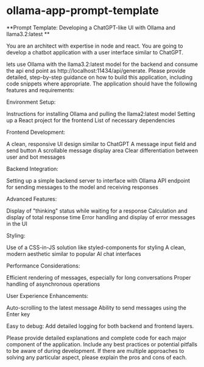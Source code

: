# ollama-app-prompt-template

**Prompt Template: Developing a ChatGPT-like UI with Ollama and llama3.2:latest
**

You are an architect with expertise in node and react.  You are going to develop a chatbot application with a user interface similar to ChatGPT. 

lets use Ollama with the llama3.2:latest model for the backend and consume the api end point as http://localhost:11434/api/generate. Please provide detailed, step-by-step guidance on how to build this application, including code snippets where appropriate. The application should have the following features and requirements:

Environment Setup:

Instructions for installing Ollama and pulling the llama2:latest model
Setting up a React project for the frontend
List of necessary dependencies


Frontend Development:

A clean, responsive UI design similar to ChatGPT
A message input field and send button
A scrollable message display area
Clear differentiation between user and bot messages


Backend Integration:

Setting up a simple backend server to interface with Ollama
API endpoint for sending messages to the model and receiving responses


Advanced Features:

Display of "thinking" status while waiting for a response
Calculation and display of total response time
Error handling and display of error messages in the UI


Styling:

Use of a CSS-in-JS solution like styled-components for styling
A clean, modern aesthetic similar to popular AI chat interfaces


Performance Considerations:

Efficient rendering of messages, especially for long conversations
Proper handling of asynchronous operations


User Experience Enhancements:

Auto-scrolling to the latest message
Ability to send messages using the Enter key

Easy to debug:
Add detailed logging for both backend and frontend layers.



Please provide detailed explanations and complete code  for each major component of the application. 
Include any best practices or potential pitfalls to be aware of during development. If there are multiple approaches to solving any particular aspect, please explain the pros and cons of each.
